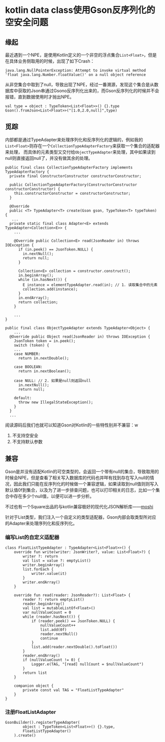 # kotlin data class使用Gson反序列化的空安全问题

## 缘起
最近遇到一个NPE，是使用Kotlin定义的一个非空的浮点集合`List<Float>`，但是在具体业务侧取用的时候，出现了如下Crash：
```
java.lang.NullPointerException: Attempt to invoke virtual method 'float java.lang.Number.floatValue()' on a null object reference
```
从非空集合中取到了null，导致出现了NPE，经过一番溯源，发现这个集合是从数据库中获取的Json串通过Gsono反序列化出来的，而Gson反序列化的时候并不会报错，直到数据使用时才抛出NPE。

```
val type = object : TypeToken<List<Float>>() {}.type
Gson().fromJson<List<Float>>("[1.0,2.0,null]",type)
```

## 觅踪
内部都是通过TypeAdapter来处理序列化和反序列化的逻辑的，例如我的`List<Float>`则存在一个`CollectionTypeAdapterFactory`来获取一个集合的适配器来处理，
而具体的元素类型又交付给`ObjectTypeAdapter`来处理，其中如果读到null则直接返回null了，并没有做其余的处理。

```
public final class CollectionTypeAdapterFactory implements TypeAdapterFactory {
  private final ConstructorConstructor constructorConstructor;

  public CollectionTypeAdapterFactory(ConstructorConstructor constructorConstructor) {
    this.constructorConstructor = constructorConstructor;
  }

  @Override
  public <T> TypeAdapter<T> create(Gson gson, TypeToken<T> typeToken) {
   ...
  private static final class Adapter<E> extends TypeAdapter<Collection<E>> {
    ...

    @Override public Collection<E> read(JsonReader in) throws IOException {
      if (in.peek() == JsonToken.NULL) {
        in.nextNull();
        return null;
      }

      Collection<E> collection = constructor.construct();
      in.beginArray();
      while (in.hasNext()) {
        E instance = elementTypeAdapter.read(in); // 1. 读取集合中的元素
        collection.add(instance);
      }
      in.endArray();
      return collection;
    }

    ...
}

public final class ObjectTypeAdapter extends TypeAdapter<Object> {
    ...
  @Override public Object read(JsonReader in) throws IOException {
    JsonToken token = in.peek();
    switch (token) {
    ...
    case NUMBER:
      return in.nextDouble();

    case BOOLEAN:
      return in.nextBoolean();

    case NULL: // 2. 如果是null则返回null
      in.nextNull();
      return null;

    default:
      throw new IllegalStateException();
    }
  }
  ...

```

阅读源码后我们也就可以知道Gson对Kotlin的一些特性别并不兼容：w
1. 不支持空安全
2. 不支持默认参数

## 兼容
Gson是并没有适配Kotlin的可空类型的，会返回一个带有null的集合，导致取用的时候会NPE，但是查看了相关写入数据库的代码也并咩有找到存在写入null的情况，因此我们只能在反序列化的时候做一个兼容逻辑，如果读取到null值则则写入默认值0f到集合，以及为了进一步排查问题，也可以打印相关的日志，比如一个集合中存在多少个null值，以便可以进一步分析。

不过也有一个Square出品的与kotlin兼容极好的现代化JSON解析库——[moshi](https://github.com/square/moshi)

针对于List<Float>类型，我们注入一个自定义的类型适配器，Gson内部会取类型所对应的Adapter来处理序列化和反序列化。

### 编写List<Float>的自定义适配器
```
class FloatListTypeAdapter : TypeAdapter<List<Float>>() {
    override fun write(writer: JsonWriter?, value: List<Float>?) {
        writer ?: return
        val list = value ?: emptyList()
        writer.beginArray()
        list.forEach {
            writer.value(it)
        }
        writer.endArray()
    }

    override fun read(reader: JsonReader?): List<Float> {
        reader ?: return emptyList()
        reader.beginArray()
        val list = mutableListOf<Float>()
        var nullValueCount = 0
        while (reader.hasNext()) {
            if (reader.peek() == JsonToken.NULL) {
                nullValueCount++
                list.add(0f)
                reader.nextNull()
                continue
            }
            list.add(reader.nextDouble().toFloat())
        }
        reader.endArray()
        if (nullValueCount != 0) {
            Logger.e(TAG, "[read] nullCount = $nullValueCount")
        }
        return list
    }

    companion object {
        private const val TAG = "FloatListTypeAdapter"
    }
}
```
### 注册FloatListAdapter
```
GsonBuilder().registerTypeAdapter(
        object : TypeToken<List<Float>>() {}.type,
        FloatListTypeAdapter()
    ).create()
```
